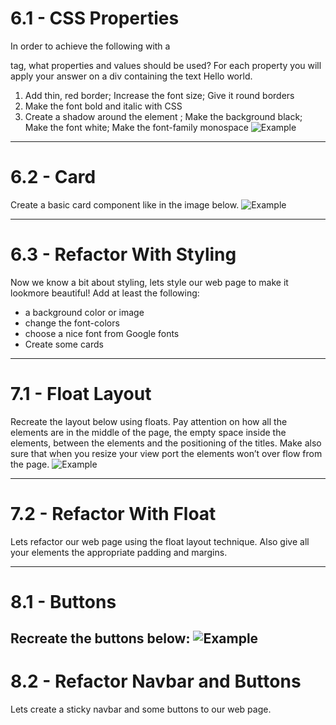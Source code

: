 # 6.1 - CSS Properties
In order to achieve the following with a <div> tag, what properties and values should be used?
For each property you will apply your answer on a div containing the text Hello world.
1. Add thin, red border; Increase the font size; Give it round borders
2. Make the font bold and italic with CSS
3. Create a shadow around the element ; Make the background black;
Make the font white; Make the font-family monospace
![Example](https://i.imgur.com/emUAS6X.png)

---
# 6.2 - Card
Create a basic card component like in the image below.
![Example](https://i.imgur.com/G2HIgFo.png)

---
# 6.3 - Refactor With Styling
Now we know a bit about styling, lets style our web page to make it lookmore beautiful!
Add at least the following:
- a background color or image
- change the font-colors
- choose a nice font from Google fonts
- Create some cards

---
# 7.1 - Float Layout
Recreate the layout below using floats.
Pay attention on how all the elements are in the middle of the page, the empty space inside the elements, between the elements and the positioning of the titles.
Make also sure that when you resize your view port the elements won’t over flow from the page.
![Example](https://i.imgur.com/4UDzYMm.png)

---
# 7.2 - Refactor With Float
Lets refactor our web page using the float layout technique. Also give all your elements the appropriate padding and margins.

---
# 8.1 - Buttons
Recreate the buttons below:
![Example](https://i.imgur.com/EvTMCZr.png)
---
# 8.2 - Refactor Navbar and Buttons
Lets create a sticky navbar and some buttons to our web page.